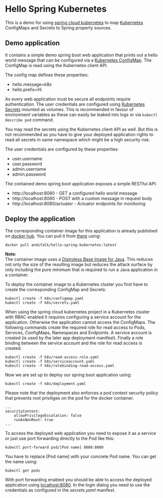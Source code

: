 # Hello Spring Kubernetes

This is a demo for using [spring cloud kubernetes](https://spring.io/projects/spring-cloud-kubernetes) to map [Kubernetes](https://kubernetes.io) ConfigMaps and Secrets to Spring property sources.

## Demo application

It contains a simple demo spring boot web application that prints out a hello world message that can be configured via a [Kubernetes ConfigMap](https://kubernetes.io/docs/tasks/configure-pod-container/configure-pod-configmap/). The ConfigMap is read using the Kubernetes client API.

The config map defines these properties:

* hello.message=k8s
* hello.prefix=Hi

As every web application must be secure all endpoints require authentication.
The user credentials are configured using [Kubernetes Secrets](https://kubernetes.io/docs/concepts/configuration/secret/) mounted as volumes. This is recommended in favour of environment variables as these can easily be leaked into logs or via ```kubectl describe pod``` command.

You may read the secrets using the Kubernetes client API as well. But this is not recommended as you have to give
your deployed application rights to read all secrets in same namespace which might be a high security risk.

The user credentials are configured by these properties:

* user.username
* user.password
* admin.username
* admin.password

The contained demo spring boot application exposes a simple RESTful API:

* http://localhost:8080 - GET a configured hello world message
* http://localhost:8080 - POST with a custom message in request body
* http://localhost:8080/actuator - Actuator endpoints for monitoring

## Deploy the application

The corresponding container image for this application is already 
published on [docker hub](https://hub.docker.com).
You can pull it from [there](https://hub.docker.com/r/andifalk/hello-spring-kubernetes) using:

```
docker pull andifalk/hello-spring-kubernetes:latest
```

__Note__:   
The container image uses a [Distroless Base Image for Java](https://github.com/GoogleContainerTools/distroless). This reduces not only the size of the resulting image but reduces the attack surface by only including the pure minimum that is required to run a Java application in a container.

To deploy the container image to a Kubernetes cluster you first have to create the corresponding ConfigMap and Secrets:

```
kubectl create -f k8s/configmap.yaml
kubectl create -f k8s/secrets.yaml
```

When using the spring cloud kubernetes project in a Kubernetes cluster with RBAC enabled it requires configuring a service account for the application. Otherwise the application cannot access the ConfigMaps.
The following commands create the required role for read access to Pods, Services, ConfigMaps, Namespaces and Endpoints. A service account is created (is used by the later app deployment manifest). Finally a role binding between the service account and the role for read access is created.

```
kubectl create -f k8s/read-access-role.yaml
kubectl create -f k8s/serviceaccount.yaml
kubectl create -f k8s/rolebinding-read-access.yaml
```

Now we are set up to deploy our spring boot application using:

```
kubectl create -f k8s/deployment.yaml
```

Please note that the deployment also enforces a pod context security policy that prevents root priviliges on the pod for the docker container.

```
...
securityContext:
    allowPrivilegeEscalation: false
    runAsNonRoot: true 
...    
```            

To access the deployed web application you need to expose it as a service or just use port forwarding directly to the Pod like this:

```
kubectl port-forward pod/[Pod name] 8080:8080
```

You have to replace [Pod name] with your concrete Pod name. You can get the name using:

```
kubectl get pods
```

With port forwarding enabled you should be able to access the deployed application using [localhost:8080](http://localhost:8080).
In the login dialog you need to use the credentials as configured in the _secrets.yaml_ manifest.
